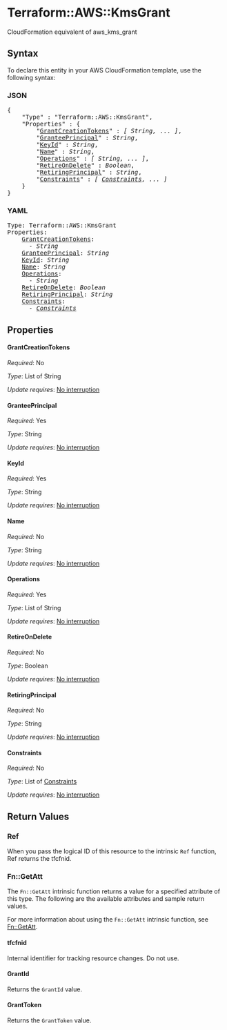 # Terraform::AWS::KmsGrant

CloudFormation equivalent of aws_kms_grant

## Syntax

To declare this entity in your AWS CloudFormation template, use the following syntax:

### JSON

<pre>
{
    "Type" : "Terraform::AWS::KmsGrant",
    "Properties" : {
        "<a href="#grantcreationtokens" title="GrantCreationTokens">GrantCreationTokens</a>" : <i>[ String, ... ]</i>,
        "<a href="#granteeprincipal" title="GranteePrincipal">GranteePrincipal</a>" : <i>String</i>,
        "<a href="#keyid" title="KeyId">KeyId</a>" : <i>String</i>,
        "<a href="#name" title="Name">Name</a>" : <i>String</i>,
        "<a href="#operations" title="Operations">Operations</a>" : <i>[ String, ... ]</i>,
        "<a href="#retireondelete" title="RetireOnDelete">RetireOnDelete</a>" : <i>Boolean</i>,
        "<a href="#retiringprincipal" title="RetiringPrincipal">RetiringPrincipal</a>" : <i>String</i>,
        "<a href="#constraints" title="Constraints">Constraints</a>" : <i>[ <a href="constraints.md">Constraints</a>, ... ]</i>
    }
}
</pre>

### YAML

<pre>
Type: Terraform::AWS::KmsGrant
Properties:
    <a href="#grantcreationtokens" title="GrantCreationTokens">GrantCreationTokens</a>: <i>
      - String</i>
    <a href="#granteeprincipal" title="GranteePrincipal">GranteePrincipal</a>: <i>String</i>
    <a href="#keyid" title="KeyId">KeyId</a>: <i>String</i>
    <a href="#name" title="Name">Name</a>: <i>String</i>
    <a href="#operations" title="Operations">Operations</a>: <i>
      - String</i>
    <a href="#retireondelete" title="RetireOnDelete">RetireOnDelete</a>: <i>Boolean</i>
    <a href="#retiringprincipal" title="RetiringPrincipal">RetiringPrincipal</a>: <i>String</i>
    <a href="#constraints" title="Constraints">Constraints</a>: <i>
      - <a href="constraints.md">Constraints</a></i>
</pre>

## Properties

#### GrantCreationTokens

_Required_: No

_Type_: List of String

_Update requires_: [No interruption](https://docs.aws.amazon.com/AWSCloudFormation/latest/UserGuide/using-cfn-updating-stacks-update-behaviors.html#update-no-interrupt)

#### GranteePrincipal

_Required_: Yes

_Type_: String

_Update requires_: [No interruption](https://docs.aws.amazon.com/AWSCloudFormation/latest/UserGuide/using-cfn-updating-stacks-update-behaviors.html#update-no-interrupt)

#### KeyId

_Required_: Yes

_Type_: String

_Update requires_: [No interruption](https://docs.aws.amazon.com/AWSCloudFormation/latest/UserGuide/using-cfn-updating-stacks-update-behaviors.html#update-no-interrupt)

#### Name

_Required_: No

_Type_: String

_Update requires_: [No interruption](https://docs.aws.amazon.com/AWSCloudFormation/latest/UserGuide/using-cfn-updating-stacks-update-behaviors.html#update-no-interrupt)

#### Operations

_Required_: Yes

_Type_: List of String

_Update requires_: [No interruption](https://docs.aws.amazon.com/AWSCloudFormation/latest/UserGuide/using-cfn-updating-stacks-update-behaviors.html#update-no-interrupt)

#### RetireOnDelete

_Required_: No

_Type_: Boolean

_Update requires_: [No interruption](https://docs.aws.amazon.com/AWSCloudFormation/latest/UserGuide/using-cfn-updating-stacks-update-behaviors.html#update-no-interrupt)

#### RetiringPrincipal

_Required_: No

_Type_: String

_Update requires_: [No interruption](https://docs.aws.amazon.com/AWSCloudFormation/latest/UserGuide/using-cfn-updating-stacks-update-behaviors.html#update-no-interrupt)

#### Constraints

_Required_: No

_Type_: List of <a href="constraints.md">Constraints</a>

_Update requires_: [No interruption](https://docs.aws.amazon.com/AWSCloudFormation/latest/UserGuide/using-cfn-updating-stacks-update-behaviors.html#update-no-interrupt)

## Return Values

### Ref

When you pass the logical ID of this resource to the intrinsic `Ref` function, Ref returns the tfcfnid.

### Fn::GetAtt

The `Fn::GetAtt` intrinsic function returns a value for a specified attribute of this type. The following are the available attributes and sample return values.

For more information about using the `Fn::GetAtt` intrinsic function, see [Fn::GetAtt](https://docs.aws.amazon.com/AWSCloudFormation/latest/UserGuide/intrinsic-function-reference-getatt.html).

#### tfcfnid

Internal identifier for tracking resource changes. Do not use.

#### GrantId

Returns the <code>GrantId</code> value.

#### GrantToken

Returns the <code>GrantToken</code> value.


